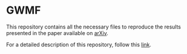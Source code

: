 # GWMF

This repository contains all the necessary files to reproduce the results presented in the paper available on [arXiv](https://arxiv.org/abs/0000.00000).

For a detailed description of this repository, follow this [link](https://leninrafaelrierasegura.github.io/GWMF/index.html).